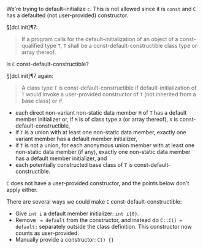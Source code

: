 We're trying to default-initialize `c`. This is not allowed since it is `const` and `C` has a defaulted (not user-provided) constructor.

§[dcl.init]¶7:
> If a program calls for the default-initialization of an object of a const-qualified type `T`, `T` shall be a const-default-constructible class type or array thereof.

Is `C` const-default-constructible?

§[dcl.init]¶7 again:
> A class type `T` is const-default-constructible if default-initialization of `T` would invoke a user-provided constructor of `T` (not inherited from a base class) or if
- each direct non-variant non-static data member `M` of `T` has a default member initializer or, if `M` is of class type `X` (or array thereof), `X` is const-default-constructible,
- if `T` is a union with at least one non-static data member, exactly one variant member has a default member initializer,
- if `T` is not a union, for each anonymous union member with at least one non-static data member (if any), exactly one non-static data member has a default member initializer, and
- each potentially constructed base class of `T` is const-default-constructible.

`C` does not have a user-provided constructor, and the points below don't apply either.

There are several ways we could make `C` const-default-constructible:
- Give `int i` a default member initializer: `int i{0}`.
- Remove ` = default` from the constructor,  and instead do `C::C() = default;` separately outside the class definition. This constructor now counts as user-provided.
- Manually provide a constructor: `C() {}`